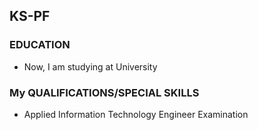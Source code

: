 ## KS-PF 
### EDUCATION
- Now, I am studying at University
### My QUALIFICATIONS/SPECIAL SKILLS
- Applied Information Technology Engineer Examination


<!---
KS-PF/KS-PF is a ✨ special ✨ repository because its `README.md` (this file) appears on your GitHub profile.
You can click the Preview link to take a look at your changes.
--->
